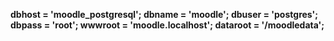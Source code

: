 **dbhost    = 'moodle_postgresql'; 
dbname    = 'moodle';
dbuser    = 'postgres';
dbpass    = 'root';
wwwroot   = 'moodle.localhost';
dataroot  = '/moodledata';**

